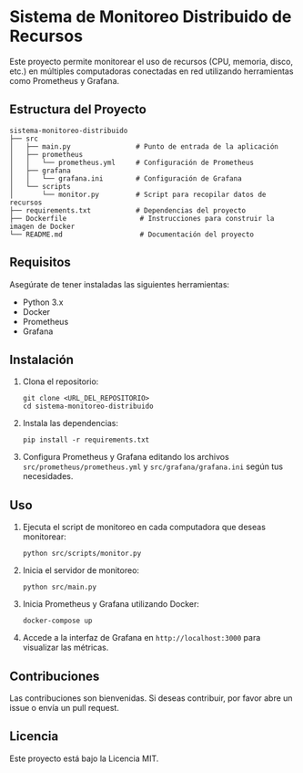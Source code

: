 # Sistema de Monitoreo Distribuido de Recursos

Este proyecto permite monitorear el uso de recursos (CPU, memoria, disco, etc.) en múltiples computadoras conectadas en red utilizando herramientas como Prometheus y Grafana.

## Estructura del Proyecto

```
sistema-monitoreo-distribuido
├── src
│   ├── main.py                # Punto de entrada de la aplicación
│   ├── prometheus
│   │   └── prometheus.yml     # Configuración de Prometheus
│   ├── grafana
│   │   └── grafana.ini        # Configuración de Grafana
│   └── scripts
│       └── monitor.py         # Script para recopilar datos de recursos
├── requirements.txt           # Dependencias del proyecto
├── Dockerfile                  # Instrucciones para construir la imagen de Docker
└── README.md                   # Documentación del proyecto
```

## Requisitos

Asegúrate de tener instaladas las siguientes herramientas:

- Python 3.x
- Docker
- Prometheus
- Grafana

## Instalación

1. Clona el repositorio:
   ```
   git clone <URL_DEL_REPOSITORIO>
   cd sistema-monitoreo-distribuido
   ```

2. Instala las dependencias:
   ```
   pip install -r requirements.txt
   ```

3. Configura Prometheus y Grafana editando los archivos `src/prometheus/prometheus.yml` y `src/grafana/grafana.ini` según tus necesidades.

## Uso

1. Ejecuta el script de monitoreo en cada computadora que deseas monitorear:
   ```
   python src/scripts/monitor.py
   ```

2. Inicia el servidor de monitoreo:
   ```
   python src/main.py
   ```

3. Inicia Prometheus y Grafana utilizando Docker:
   ```
   docker-compose up
   ```

4. Accede a la interfaz de Grafana en `http://localhost:3000` para visualizar las métricas.

## Contribuciones

Las contribuciones son bienvenidas. Si deseas contribuir, por favor abre un issue o envía un pull request.

## Licencia

Este proyecto está bajo la Licencia MIT.
